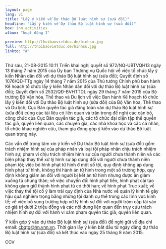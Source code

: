 ```yaml
---
layout: page
lang: vi
title: "Lấy ý kiến về Dự thảo Bộ luật hình sự (sửa đổi)"
headline: "Lấy ý kiến về Dự thảo Bộ luật hình sự (sửa đổi)"
box: inn_activities
album: "hoạt động 1"

preview: http://thoibaovietduc.de/hinhsu.jpg
full: http://thoibaovietduc.de/hinhsu.jpg
linkto: "#"
---
```


Thứ sáu, 21-08-2015 10:11
Triển khai nghị quyết số 972/NQ-UBTVQH13 ngày 13 tháng 7 năm 2015 của Ủy ban Thường vụ Quốc hội về việc tổ chức lấy ý kiến Nhân dân đối với dự thảo Bộ luật hình sự (sửa đổi); Quyết định số 1076/QĐ-TTg ngày 14 tháng 7 năm 2015 của Thủ tướng Chính phủ ban hành Kế hoạch tổ chức lấy ý kiến Nhân dân đối với dự thảo Bộ luật hình sự (sửa đổi); Quyết định số 2532/QĐ-BVHTTDL ngày 29 tháng 7 năm 2015 của Bộ trưởng Bộ Văn hóa, Thể thao và Du lịch về việc Ban hành Kế hoạch tổ chức lấy ý kiến đối với Dự thảo Bộ luật hình sự (sửa đổi) của Bộ Văn hóa, Thể thao và Du lịch; Cục Bản quyền tác giả đăng toàn văn dự thảo Bộ luật hình sự (sửa đổi) cùng các tài liệu có liên quan và trân trọng đề nghị các cán bộ, công chức của Cục Bản quyền tác giả, các tổ chức đại diện tập thể quyền tác giả, quyền liên quan, các chuyên gia, các nhà khoa học và các cá nhân, tổ chức khác nghiên cứu, tham gia đóng góp ý kiến vào dự thảo Bộ luật quan trọng này.

Các vấn đề trọng tâm xin ý kiến về Dự thảo Bộ luật hình sự (sửa đổi) gồm: trách nhiệm hình sự của pháp nhân và loại tội pháp nhân chịu trách nhiệm hình sự; phạm vi chịu trách nhiệm hình sự của người chưa thành niên và các biện pháp thay thế xử lý hình sự áp dụng đối với người chưa thành niên phạm tội; việc bỏ hình phạt tử hình ở một số tội, quy định không áp dụng hình phạt tử hình, không thi hành án tử hình trong một số trường hợp, quy định không giảm án đối với người bị kết án tử hình nhưng được ân giảm xuống tù chung thân; về việc chuyển đổi hình phạt tiền, hình phạt cải tạo không giam giữ thành hình phạt tù có thời hạn; về hình phạt Trục xuất; về việc thay thế tội cố ý làm trái quy định của Nhà nước về quản lý kinh tế gây hậu quả nghiêm trọng bằng những tội danh cụ thể trong các lĩnh vực kinh tế; về việc bổ sung trường hợp xử lý hình sự đối với người trộm cắp tài sản có giá trị dưới 2 triệu đồng và các nội dung liên quan đến truy cứu trách nhiệm hình sự đối với hành vi xâm phạm quyền tác giả, quyền liên quan.

Ý kiến góp ý vào dự thảo Bộ luật hình sự (sửa đổi) đề nghị gửi về địa chỉ email: cbqtg@hn.vnn.vn. Thời gian lấy ý kiến bắt đầu từ ngày đăng dự thảo Bộ luật hình sự (sửa đổi) và kết thúc vào ngày 25 tháng 8 năm 2015.

COV

